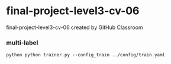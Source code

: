 # final-project-level3-cv-06
final-project-level3-cv-06 created by GitHub Classroom

### multi-label
`python
python trainer.py --config_train ../config/train.yaml`
